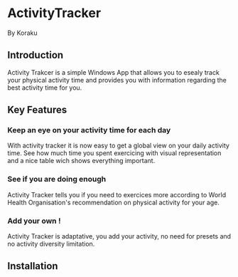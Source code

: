 # ActivityTracker

By Koraku

## Introduction

Activity Trakcer is a simple Windows App that allows you to esealy track your physical activity time and provides you with information regarding the best activity time for you.

## Key Features

### Keep an eye on your activity time for each day

With activity tracker it is now easy to get a global view on your daily activity time. 
See how much time you spent exercicing with visual representation and a nice table wich shows everything important.

### See if you are doing enough

Activity Tracker tells you if you need to exercices more according to World Health Organisation's recommendation on physical activity for your age.

### Add your own !

Activity Tracker is adaptative, you add your activity, no need for presets and no activity diversity limitation.

## Installation

